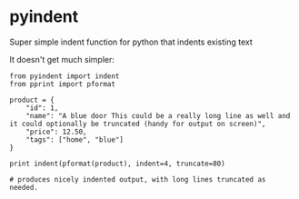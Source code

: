 # pyindent
Super simple indent function for python that indents existing text

It doesn't get much simpler:

    from pyindent import indent
    from pprint import pformat
    
    product = {
        "id": 1,
        "name": "A blue door This could be a really long line as well and it could optionally be truncated (handy for output on screen)",
        "price": 12.50,
        "tags": ["home", "blue"]
    }
    
    print indent(pformat(product), indent=4, truncate=80)
    
    # produces nicely indented output, with long lines truncated as needed.

